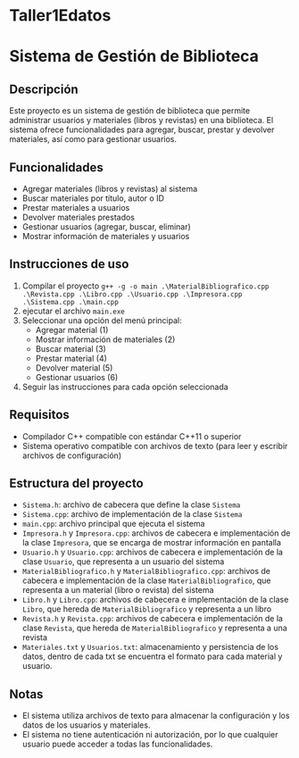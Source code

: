 # Taller1Edatos
 
# Sistema de Gestión de Biblioteca

## Descripción

Este proyecto es un sistema de gestión de biblioteca que permite administrar usuarios y materiales (libros y revistas) en una biblioteca. El sistema ofrece funcionalidades para agregar, buscar, prestar y devolver materiales, así como para gestionar usuarios.

## Funcionalidades

* Agregar materiales (libros y revistas) al sistema
* Buscar materiales por título, autor o ID
* Prestar materiales a usuarios
* Devolver materiales prestados
* Gestionar usuarios (agregar, buscar, eliminar)
* Mostrar información de materiales y usuarios

## Instrucciones de uso

1. Compilar el proyecto `g++ -g -o main .\MaterialBibliografico.cpp .\Revista.cpp .\Libro.cpp .\Usuario.cpp .\Impresora.cpp .\Sistema.cpp .\main.cpp`
2. ejecutar el archivo `main.exe`
3. Seleccionar una opción del menú principal:
	* Agregar material (1)
	* Mostrar información de materiales (2)
	* Buscar material (3)
	* Prestar material (4)
	* Devolver material (5)
	* Gestionar usuarios (6)
4. Seguir las instrucciones para cada opción seleccionada

## Requisitos

* Compilador C++ compatible con estándar C++11 o superior
* Sistema operativo compatible con archivos de texto (para leer y escribir archivos de configuración)

## Estructura del proyecto

* `Sistema.h`: archivo de cabecera que define la clase `Sistema`
* `Sistema.cpp`: archivo de implementación de la clase `Sistema`
* `main.cpp`: archivo principal que ejecuta el sistema
* `Impresora.h` y `Impresora.cpp`: archivos de cabecera e implementación de la clase `Impresora`, que se encarga de mostrar información en pantalla
* `Usuario.h` y `Usuario.cpp`: archivos de cabecera e implementación de la clase `Usuario`, que representa a un usuario del sistema
* `MaterialBibliografico.h` y `MaterialBibliografico.cpp`: archivos de cabecera e implementación de la clase `MaterialBibliografico`, que representa a un material (libro o revista) del sistema
* `Libro.h` y `Libro.cpp`: archivos de cabecera e implementación de la clase `Libro`, que hereda de `MaterialBibliografico` y representa a un libro
* `Revista.h` y `Revista.cpp`: archivos de cabecera e implementación de la clase `Revista`, que hereda de `MaterialBibliografico` y representa a una revista
* `Materiales.txt` y `Usuarios.txt`: almacenamiento y persistencia de los datos, dentro de cada txt se encuentra el formato para cada material y usuario. 

## Notas

* El sistema utiliza archivos de texto para almacenar la configuración y los datos de los usuarios y materiales.
* El sistema no tiene autenticación ni autorización, por lo que cualquier usuario puede acceder a todas las funcionalidades.
